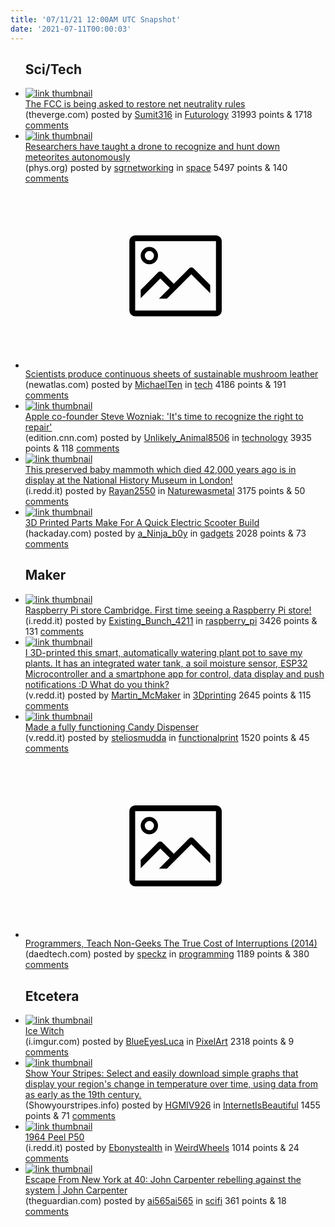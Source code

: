```yaml
---
title: '07/11/21 12:00AM UTC Snapshot'
date: '2021-07-11T00:00:03'
---
```

<ul>
<h2>Sci/Tech</h2>

<li><a href='https://www.theverge.com/2021/7/9/22570567/biden-net-neutrality-competition-eo'><img src='https://b.thumbs.redditmedia.com/2HD7M4BV4nShvZOTHd3C-TpVvUe5NvEDSN47-yuPnII.jpg' alt='link thumbnail'></a><div><div class='linkTitle'><a href='https://www.theverge.com/2021/7/9/22570567/biden-net-neutrality-competition-eo'>The FCC is being asked to restore net neutrality rules</a></div>(theverge.com) posted by <a href='https://www.reddit.com/user/Sumit316'>Sumit316</a> in <a href='https://www.reddit.com/r/Futurology'>Futurology</a> 31993 points & 1718 <a href='https://www.reddit.com/r/Futurology/comments/ohfg6w/the_fcc_is_being_asked_to_restore_net_neutrality/'>comments</a></div></li>

<li><a href='https://phys.org/news/2021-07-taught-drone-meteorites-autonomously.html'><img src='https://b.thumbs.redditmedia.com/29jAuu74Z6KKrxFOa_y2cp0CIpWl-CImEJ0yT4t-sQI.jpg' alt='link thumbnail'></a><div><div class='linkTitle'><a href='https://phys.org/news/2021-07-taught-drone-meteorites-autonomously.html'>Researchers have taught a drone to recognize and hunt down meteorites autonomously</a></div>(phys.org) posted by <a href='https://www.reddit.com/user/sgrnetworking'>sgrnetworking</a> in <a href='https://www.reddit.com/r/space'>space</a> 5497 points & 140 <a href='https://www.reddit.com/r/space/comments/ohhgb2/researchers_have_taught_a_drone_to_recognize_and/'>comments</a></div></li>

<li><a href='https://newatlas.com/materials/sheets-mushroom-leather-greener-clothes-shoes/'><svg version='1.1' viewBox='-34 -14 104 64' preserveAspectRatio='xMidYMid meet' xmlns='http://www.w3.org/2000/svg' xmlns:xlink='http://www.w3.org/1999/xlink'>
    <title>link thumbnail</title>
    <path d='M32,4H4A2,2,0,0,0,2,6V30a2,2,0,0,0,2,2H32a2,2,0,0,0,2-2V6A2,2,0,0,0,32,4ZM4,30V6H32V30Z'></path>
    <path d='M8.92,14a3,3,0,1,0-3-3A3,3,0,0,0,8.92,14Zm0-4.6A1.6,1.6,0,1,1,7.33,11,1.6,1.6,0,0,1,8.92,9.41Z'></path>
    <path d='M22.78,15.37l-5.4,5.4-4-4a1,1,0,0,0-1.41,0L5.92,22.9v2.83l6.79-6.79L16,22.18l-3.75,3.75H15l8.45-8.45L30,24V21.18l-5.81-5.81A1,1,0,0,0,22.78,15.37Z'></path>
    </svg></a><div><div class='linkTitle'><a href='https://newatlas.com/materials/sheets-mushroom-leather-greener-clothes-shoes/'>Scientists produce continuous sheets of sustainable mushroom leather</a></div>(newatlas.com) posted by <a href='https://www.reddit.com/user/MichaelTen'>MichaelTen</a> in <a href='https://www.reddit.com/r/tech'>tech</a> 4186 points & 191 <a href='https://www.reddit.com/r/tech/comments/ohcni3/scientists_produce_continuous_sheets_of/'>comments</a></div></li>

<li><a href='https://edition.cnn.com/2021/07/09/tech/apple-steve-wozniak-right-to-repair-intl-hnk/index.html'><img src='https://b.thumbs.redditmedia.com/utnFc2QibuG4Z6gzsryh1fqdpGkYxKKbtfPngKoLp7I.jpg' alt='link thumbnail'></a><div><div class='linkTitle'><a href='https://edition.cnn.com/2021/07/09/tech/apple-steve-wozniak-right-to-repair-intl-hnk/index.html'>Apple co-founder Steve Wozniak: 'It's time to recognize the right to repair'</a></div>(edition.cnn.com) posted by <a href='https://www.reddit.com/user/Unlikely_Animal8506'>Unlikely_Animal8506</a> in <a href='https://www.reddit.com/r/technology'>technology</a> 3935 points & 118 <a href='https://www.reddit.com/r/technology/comments/ohpzx3/apple_cofounder_steve_wozniak_its_time_to/'>comments</a></div></li>

<li><a href='https://i.redd.it/c0cj66otjda71.jpg'><img src='https://b.thumbs.redditmedia.com/4ixYbCKdxRY1Ia9PGh7GD1nG2I-SCsTRwWGZ5V-G1YA.jpg' alt='link thumbnail'></a><div><div class='linkTitle'><a href='https://i.redd.it/c0cj66otjda71.jpg'>This preserved baby mammoth which died 42,000 years ago is in display at the National History Museum in London!</a></div>(i.redd.it) posted by <a href='https://www.reddit.com/user/Rayan2550'>Rayan2550</a> in <a href='https://www.reddit.com/r/Naturewasmetal'>Naturewasmetal</a> 3175 points & 50 <a href='https://www.reddit.com/r/Naturewasmetal/comments/ohhcn6/this_preserved_baby_mammoth_which_died_42000/'>comments</a></div></li>

<li><a href='https://hackaday.com/2021/07/09/3d-printed-parts-make-for-a-quick-electric-scooter-build/'><img src='https://b.thumbs.redditmedia.com/bjEdrwAakWl7aKxglrXGpAfLYfbctkUqrImhrP2piWU.jpg' alt='link thumbnail'></a><div><div class='linkTitle'><a href='https://hackaday.com/2021/07/09/3d-printed-parts-make-for-a-quick-electric-scooter-build/'>3D Printed Parts Make For A Quick Electric Scooter Build</a></div>(hackaday.com) posted by <a href='https://www.reddit.com/user/a_Ninja_b0y'>a_Ninja_b0y</a> in <a href='https://www.reddit.com/r/gadgets'>gadgets</a> 2028 points & 73 <a href='https://www.reddit.com/r/gadgets/comments/ohf5oa/3d_printed_parts_make_for_a_quick_electric/'>comments</a></div></li>

<h2>Maker</h2>

<li><a href='https://i.redd.it/sqibjatn9fa71.jpg'><img src='https://b.thumbs.redditmedia.com/QBd5aL8rgXMVKSNz5G2DF3AACxHBc-IKXXMKEL1bWlI.jpg' alt='link thumbnail'></a><div><div class='linkTitle'><a href='https://i.redd.it/sqibjatn9fa71.jpg'>Raspberry Pi store Cambridge. First time seeing a Raspberry Pi store!</a></div>(i.redd.it) posted by <a href='https://www.reddit.com/user/Existing_Bunch_4211'>Existing_Bunch_4211</a> in <a href='https://www.reddit.com/r/raspberry_pi'>raspberry_pi</a> 3426 points & 131 <a href='https://www.reddit.com/r/raspberry_pi/comments/ohn79s/raspberry_pi_store_cambridge_first_time_seeing_a/'>comments</a></div></li>

<li><a href='https://v.redd.it/6boafxyyoca71'><img src='https://b.thumbs.redditmedia.com/yPlmaJTbENtfRdXGYk8wWmkz5n8Cf2ESyDxCtTCB6TU.jpg' alt='link thumbnail'></a><div><div class='linkTitle'><a href='https://v.redd.it/6boafxyyoca71'>I 3D-printed this smart, automatically watering plant pot to save my plants. It has an integrated water tank, a soil moisture sensor, ESP32 Microcontroller and a smartphone app for control, data display and push notifications :D What do you think?</a></div>(v.redd.it) posted by <a href='https://www.reddit.com/user/Martin_McMaker'>Martin_McMaker</a> in <a href='https://www.reddit.com/r/3Dprinting'>3Dprinting</a> 2645 points & 115 <a href='https://www.reddit.com/r/3Dprinting/comments/ohfbwo/i_3dprinted_this_smart_automatically_watering/'>comments</a></div></li>

<li><a href='https://v.redd.it/nbxw98j9tda71'><img src='https://b.thumbs.redditmedia.com/5oF0tz2s3S2t9D0wQV4YMlBZLoOO2Y-ZaP6DajfytrY.jpg' alt='link thumbnail'></a><div><div class='linkTitle'><a href='https://v.redd.it/nbxw98j9tda71'>Made a fully functioning Candy Dispenser</a></div>(v.redd.it) posted by <a href='https://www.reddit.com/user/steliosmudda'>steliosmudda</a> in <a href='https://www.reddit.com/r/functionalprint'>functionalprint</a> 1520 points & 45 <a href='https://www.reddit.com/r/functionalprint/comments/ohi3u8/made_a_fully_functioning_candy_dispenser/'>comments</a></div></li>

<li><a href='https://daedtech.com/programmers-teach-non-geeks-the-true-cost-of-interruptions/'><svg version='1.1' viewBox='-34 -14 104 64' preserveAspectRatio='xMidYMid meet' xmlns='http://www.w3.org/2000/svg' xmlns:xlink='http://www.w3.org/1999/xlink'>
    <title>link thumbnail</title>
    <path d='M32,4H4A2,2,0,0,0,2,6V30a2,2,0,0,0,2,2H32a2,2,0,0,0,2-2V6A2,2,0,0,0,32,4ZM4,30V6H32V30Z'></path>
    <path d='M8.92,14a3,3,0,1,0-3-3A3,3,0,0,0,8.92,14Zm0-4.6A1.6,1.6,0,1,1,7.33,11,1.6,1.6,0,0,1,8.92,9.41Z'></path>
    <path d='M22.78,15.37l-5.4,5.4-4-4a1,1,0,0,0-1.41,0L5.92,22.9v2.83l6.79-6.79L16,22.18l-3.75,3.75H15l8.45-8.45L30,24V21.18l-5.81-5.81A1,1,0,0,0,22.78,15.37Z'></path>
    </svg></a><div><div class='linkTitle'><a href='https://daedtech.com/programmers-teach-non-geeks-the-true-cost-of-interruptions/'>Programmers, Teach Non-Geeks The True Cost of Interruptions (2014)</a></div>(daedtech.com) posted by <a href='https://www.reddit.com/user/speckz'>speckz</a> in <a href='https://www.reddit.com/r/programming'>programming</a> 1189 points & 380 <a href='https://www.reddit.com/r/programming/comments/ohibpu/programmers_teach_nongeeks_the_true_cost_of/'>comments</a></div></li>

<h2>Etcetera</h2>

<li><a href='https://i.imgur.com/Z0Bp7tT.png'><img src='https://a.thumbs.redditmedia.com/H2T5yaUZziV7pgdIyzIcbAP40KK63lHu7r2-TX8Uj64.jpg' alt='link thumbnail'></a><div><div class='linkTitle'><a href='https://i.imgur.com/Z0Bp7tT.png'>Ice Witch</a></div>(i.imgur.com) posted by <a href='https://www.reddit.com/user/BlueEyesLuca'>BlueEyesLuca</a> in <a href='https://www.reddit.com/r/PixelArt'>PixelArt</a> 2318 points & 9 <a href='https://www.reddit.com/r/PixelArt/comments/ohgu57/ice_witch/'>comments</a></div></li>

<li><a href='https://Showyourstripes.info'><img src='https://b.thumbs.redditmedia.com/aifymTl0wSsfPLZOTxtjeiPlEcGmZ5a1RKCyt-ok4QM.jpg' alt='link thumbnail'></a><div><div class='linkTitle'><a href='https://Showyourstripes.info'>Show Your Stripes: Select and easily download simple graphs that display your region's change in temperature over time, using data from as early as the 19th century.</a></div>(Showyourstripes.info) posted by <a href='https://www.reddit.com/user/HGMIV926'>HGMIV926</a> in <a href='https://www.reddit.com/r/InternetIsBeautiful'>InternetIsBeautiful</a> 1455 points & 71 <a href='https://www.reddit.com/r/InternetIsBeautiful/comments/ohjvmy/show_your_stripes_select_and_easily_download/'>comments</a></div></li>

<li><a href='https://i.redd.it/oyj4uwttlda71.jpg'><img src='https://a.thumbs.redditmedia.com/RwmsXKKvyPn0qKVhs79Vo7-nSmzGk9rFHwGPFjq0QW0.jpg' alt='link thumbnail'></a><div><div class='linkTitle'><a href='https://i.redd.it/oyj4uwttlda71.jpg'>1964 Peel P50</a></div>(i.redd.it) posted by <a href='https://www.reddit.com/user/Ebonystealth'>Ebonystealth</a> in <a href='https://www.reddit.com/r/WeirdWheels'>WeirdWheels</a> 1014 points & 24 <a href='https://www.reddit.com/r/WeirdWheels/comments/ohhib9/1964_peel_p50/'>comments</a></div></li>

<li><a href='https://www.theguardian.com/film/2021/jul/10/escape-from-new-york-40-john-carpenter-rebelling-against-system?CMP=Share_AndroidApp_Other'><img src='https://b.thumbs.redditmedia.com/OBIFO8LJbIemw2TEdtXigvX0BOXxsT17TAKHDEeK_9o.jpg' alt='link thumbnail'></a><div><div class='linkTitle'><a href='https://www.theguardian.com/film/2021/jul/10/escape-from-new-york-40-john-carpenter-rebelling-against-system?CMP=Share_AndroidApp_Other'>Escape From New York at 40: John Carpenter rebelling against the system | John Carpenter</a></div>(theguardian.com) posted by <a href='https://www.reddit.com/user/ai565ai565'>ai565ai565</a> in <a href='https://www.reddit.com/r/scifi'>scifi</a> 361 points & 18 <a href='https://www.reddit.com/r/scifi/comments/ohd4py/escape_from_new_york_at_40_john_carpenter/'>comments</a></div></li>

</ul>
